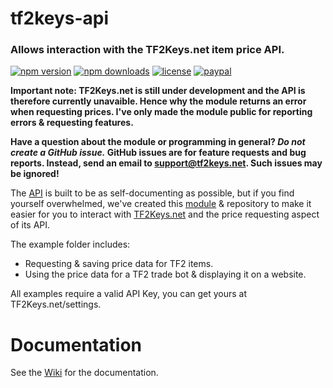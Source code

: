# tf2keys-api
### Allows interaction with the TF2Keys.net item price API.
[![npm version](https://img.shields.io/npm/v/tf2keys-api.svg)](https://npmjs.com/package/tf2keys-api)
[![npm downloads](https://img.shields.io/npm/dm/tf2keys-api.svg)](https://npmjs.com/package/tf2keys-api)
[![license](https://img.shields.io/npm/l/tf2keys-api.svg)](https://github.com/SnaBe/node-tf2keys-api/blob/master/LICENSE)
[![paypal](https://img.shields.io/badge/paypal-donate-yellow.svg)](https://www.paypal.me/snabe)

**Important note: TF2Keys.net is still under development and the API is therefore currently unavaible. Hence why the module returns an error when requesting prices. I've only made the module public for reporting errors & requesting features.**

**Have a question about the module or programming in general? *Do not create a GitHub issue.* GitHub issues are for feature requests and bug reports. Instead, send an email to support@tf2keys.net. Such issues may be ignored!**

The [API](http://tf2keys.net/api) is built to be as self-documenting as possible, but if you find yourself overwhelmed, we've created this [module](https://www.npmjs.com/package/tf2keys-api) & repository to make it easier for you to interact with [TF2Keys.net](http://tf2keys.net) and the price requesting aspect of its API.
 
The example folder includes: 
- Requesting & saving price data for TF2 items. 
- Using the price data for a TF2 trade bot & displaying it on a website.

All examples require a valid API Key, you can get yours at TF2Keys.net/settings.

# Documentation
See the [Wiki](https://github.com/SnaBe/node-tf2keys-api/wiki) for the documentation.
